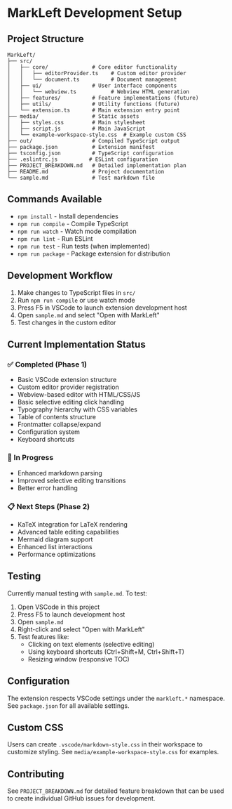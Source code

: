 # MarkLeft Development Setup

## Project Structure

```
MarkLeft/
├── src/
│   ├── core/              # Core editor functionality
│   │   ├── editorProvider.ts    # Custom editor provider
│   │   └── document.ts          # Document management
│   ├── ui/                # User interface components  
│   │   └── webview.ts           # Webview HTML generation
│   ├── features/          # Feature implementations (future)
│   ├── utils/             # Utility functions (future)
│   └── extension.ts       # Main extension entry point
├── media/                 # Static assets
│   ├── styles.css         # Main stylesheet
│   ├── script.js          # Main JavaScript
│   └── example-workspace-style.css  # Example custom CSS
├── out/                   # Compiled TypeScript output
├── package.json           # Extension manifest
├── tsconfig.json          # TypeScript configuration
├── .eslintrc.js          # ESLint configuration
├── PROJECT_BREAKDOWN.md   # Detailed implementation plan
├── README.md              # Project documentation
└── sample.md              # Test markdown file
```

## Commands Available

- `npm install` - Install dependencies
- `npm run compile` - Compile TypeScript
- `npm run watch` - Watch mode compilation  
- `npm run lint` - Run ESLint
- `npm run test` - Run tests (when implemented)
- `npm run package` - Package extension for distribution

## Development Workflow

1. Make changes to TypeScript files in `src/`
2. Run `npm run compile` or use watch mode
3. Press F5 in VSCode to launch extension development host
4. Open `sample.md` and select "Open with MarkLeft"
5. Test changes in the custom editor

## Current Implementation Status

### ✅ Completed (Phase 1)
- Basic VSCode extension structure
- Custom editor provider registration
- Webview-based editor with HTML/CSS/JS
- Basic selective editing click handling
- Typography hierarchy with CSS variables
- Table of contents structure
- Frontmatter collapse/expand
- Configuration system
- Keyboard shortcuts

### 🚧 In Progress
- Enhanced markdown parsing
- Improved selective editing transitions
- Better error handling

### 📋 Next Steps (Phase 2)
- KaTeX integration for LaTeX rendering
- Advanced table editing capabilities
- Mermaid diagram support
- Enhanced list interactions
- Performance optimizations

## Testing

Currently manual testing with `sample.md`. To test:

1. Open VSCode in this project
2. Press F5 to launch development host
3. Open `sample.md`
4. Right-click and select "Open with MarkLeft"
5. Test features like:
   - Clicking on text elements (selective editing)
   - Using keyboard shortcuts (Ctrl+Shift+M, Ctrl+Shift+T)
   - Resizing window (responsive TOC)

## Configuration

The extension respects VSCode settings under the `markleft.*` namespace. See `package.json` for all available settings.

## Custom CSS

Users can create `.vscode/markdown-style.css` in their workspace to customize styling. See `media/example-workspace-style.css` for examples.

## Contributing

See `PROJECT_BREAKDOWN.md` for detailed feature breakdown that can be used to create individual GitHub issues for development.